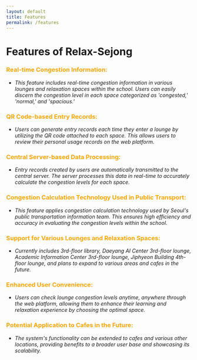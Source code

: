 ```yaml
---
layout: default
title: Features
permalink: /features
---
```


# Features of Relax-Sejong

### <span style="color:orange">Real-time Congestion Information:</span>
- *This feature includes real-time congestion information in various lounges and relaxation spaces within the school. Users can easily discern the congestion level in each space categorized as 'congested,' 'normal,' and 'spacious.'*

### <span style="color:orange">QR Code-based Entry Records:</span>
- *Users can generate entry records each time they enter a lounge by utilizing the QR code attached to each space. This allows users to review their personal usage records on the web platform.*

### <span style="color:orange">Central Server-based Data Processing:</span>
- *Entry records created by users are automatically transmitted to the central server. The server processes this data in real-time to accurately calculate the congestion levels for each space.*

### <span style="color:orange">Congestion Calculation Technology Used in Public Transport:</span>
- *This feature applies congestion calculation technology used by Seoul's public transportation information team. This ensures high efficiency and accuracy in evaluating the congestion levels within the school.*

### <span style="color:orange">Support for Various Lounges and Relaxation Spaces:</span>
- *Currently includes 3rd-floor library, Daeyang AI Center 3rd-floor lounge, Academic Information Center 3rd-floor lounge, Jiphyeon Building 4th-floor lounge, and plans to expand to various areas and cafes in the future.*

### <span style="color:orange">Enhanced User Convenience:</span>
- *Users can check lounge congestion levels anytime, anywhere through the web platform, allowing them to enhance their learning and relaxation experience by choosing the optimal space.*

### <span style="color:orange">Potential Application to Cafes in the Future:</span>
- *The system's functionality can be extended to cafes and various other locations, providing benefits to a broader user base and showcasing its scalability.*
